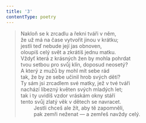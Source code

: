 ```yaml
---
title: '3'
contentType: poetry
---
```


> Nakloň se k zrcadlu a řekni tváři v něm,  
> že už má na čase vytvořit jinou v krátku;  
> jestli teď nebude její jas obnoven,  
> oloupíš celý svět a zkrátíš jednu matku.  
> Vždyť která z krásných žen by mohla pohrdat  
> tvou setbou pro svůj klín, doposud neosetý?  
> A který z mužů by mohl mít sebe rád  
> tak, že by ze sebe učinil hrob svých dětí?  
> Ty sám jsi zrcadlem své matky, jež v tvé tváři  
> nachází líbezný květen svých mladých let;  
> tak i ty uvidíš vzdor vráskám okny stáří  
> tento svůj zlatý věk v dětech se navracet.  
>          Jestli chceš ale žít, aby tě zapomněli,  
>          pak zemři neženat — a zemřeš navždy celý.
